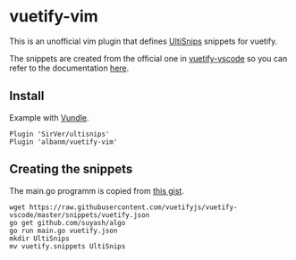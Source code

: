 # vuetify-vim

This is an unofficial vim plugin that defines [UltiSnips](https://github.com/SirVer/ultisnips) snippets for vuetify.

The snippets are created from the official one in [vuetify-vscode](https://github.com/vuetifyjs/vuetify-vscode) so you can refer to the documentation [here](https://github.com/vuetifyjs/vuetify-vscode/blob/master/documentation.md).

## Install

Example with [Vundle](https://github.com/VundleVim/Vundle.vim).

    Plugin 'SirVer/ultisnips'
    Plugin 'albanm/vuetify-vim'

## Creating the snippets

The main.go programm is copied from [this gist](https://gist.github.com/suyash/76ce40081f99a42c3eb1926e9986f7aa).

    wget https://raw.githubusercontent.com/vuetifyjs/vuetify-vscode/master/snippets/vuetify.json
    go get github.com/suyash/algo
    go run main.go vuetify.json
    mkdir UltiSnips
    mv vuetify.snippets UltiSnips
